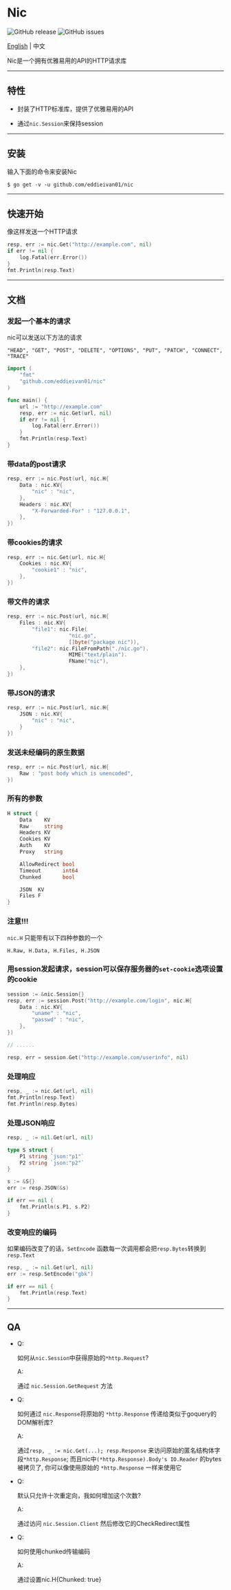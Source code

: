# Nic

![GitHub release](https://img.shields.io/github/release/eddieivan01/nic.svg?label=nic)  ![GitHub issues](https://img.shields.io/github/issues/eddieivan01/nic.svg)

[English](https://github.com/EddieIvan01/nic/blob/master/README.md) | 中文

Nic是一个拥有优雅易用的API的HTTP请求库

***

## 特性

+ 封装了HTTP标准库，提供了优雅易用的API

+ 通过`nic.Session`来保持session

***

## 安装

输入下面的命令来安装Nic

```
$ go get -v -u github.com/eddieivan01/nic
```

***

## 快速开始

像这样发送一个HTTP请求

```go
resp, err := nic.Get("http://example.com", nil)
if err != nil {
    log.Fatal(err.Error())
}
fmt.Println(resp.Text)
```

***

## 文档

### 发起一个基本的请求

nic可以发送以下方法的请求

`"HEAD", "GET", "POST", "DELETE", "OPTIONS", "PUT", "PATCH", "CONNECT", "TRACE"`

```go
import (
	"fmt"
    "github.com/eddieivan01/nic"
)

func main() {
    url := "http://example.com"
    resp, err := nic.Get(url, nil)
    if err != nil {
        log.Fatal(err.Error())
    }
    fmt.Println(resp.Text)
}
```

### 带data的post请求

```go
resp, err := nic.Post(url, nic.H{
    Data : nic.KV{
        "nic" : "nic",
    },
    Headers : nic.KV{
        "X-Forwarded-For" : "127.0.0.1",
    },
})
```

### 带cookies的请求

```go
resp, err := nic.Get(url, nic.H{
    Cookies : nic.KV{
        "cookie1" : "nic",
    },
})
```

### 带文件的请求

```go
resp, err := nic.Post(url, nic.H{
    Files : nic.KV{
        "file1": nic.File(
                    "nic.go", 
                    []byte("package nic")),
        "file2": nic.FileFromPath("./nic.go").
                    MIME("text/plain").
                    FName("nic"),
    },
})
```

### 带JSON的请求

```go
resp, err := nic.Post(url, nic.H{
    JSON : nic.KV{
        "nic" : "nic",
    }
})
```

### 发送未经编码的原生数据

```go
resp, err := nic.Post(url, nic.H{
    Raw : "post body which is unencoded",
})
```

### 所有的参数

```go
H struct {
    Data    KV
    Raw     string
    Headers KV
    Cookies KV
    Auth    KV
    Proxy   string

    AllowRedirect bool
    Timeout       int64
    Chunked       bool

    JSON  KV
    Files F
}
```

### 注意!!!

`nic.H` 只能带有以下四种参数的一个

`H.Raw, H.Data, H.Files, H.JSON`

### 用session发起请求，session可以保存服务器的`set-cookie`选项设置的cookie

```go
session := &nic.Session{}
resp, err := session.Post("http://example.com/login", nic.H{
    Data : nic.KV{
        "uname" : "nic",
        "passwd" : "nic",
    },
})

// ......

resp, err = session.Get("http://example.com/userinfo", nil)
```

### 处理响应

```go
resp, _ := nic.Get(url, nil)
fmt.Println(resp.Text)
fmt.Println(resp.Bytes)
```

### 处理JSON响应

```go
resp, _ := nil.Get(url, nil)

type S struct {
    P1 string `json:"p1"`
    P2 string `json:"p2"`
}

s := &S{}
err := resp.JSON(&s)

if err == nil {
    fmt.Println(s.P1, s.P2)
}
```

### 改变响应的编码

如果编码改变了的话，`SetEncode` 函数每一次调用都会把`resp.Bytes`转换到`resp.Text`

```go
resp, _ := nil.Get(url, nil)
err := resp.SetEncode("gbk")

if err == nil {
    fmt.Println(resp.Text)
}
```

***

## QA

+ Q:

  如何从`nic.Session`中获得原始的`*http.Request`?

  A:

  通过 `nic.Session.GetRequest` 方法

+ Q:

  如何通过 `nic.Response`将原始的 `*http.Response` 传递给类似于goquery的DOM解析库?

  A:

  通过`resp, _ := nic.Get(...); resp.Response` 来访问原始的匿名结构体字段`*http.Response`; 而且nic中`(*http.Response).Body's IO.Reader` 的bytes被拷贝了, 你可以像使用原始的 `*http.Response` 一样来使用它

+ Q:

  默认只允许十次重定向，我如何增加这个次数?

  A:

  通过访问 `nic.Session.Client` 然后修改它的CheckRedirect属性

+ Q:

  如何使用chunked传输编码

  A:

  通过设置nic.H{Chunked: true}